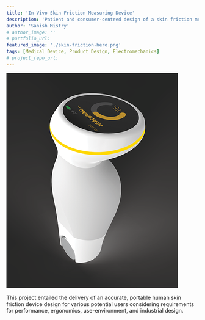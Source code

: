 ```yaml
---
title: 'In-Vivo Skin Friction Measuring Device'
description: 'Patient and consumer-centred design of a skin friction measurement device.'
author: 'Sanish Mistry'
# author_image: ''
# portfolio_url:
featured_image: './skin-friction-hero.png'
tags: [Medical Device, Product Design, Electromechanics]
# project_repo_url: 
---
```


![](./skin-friction-hero.png)

This project entailed the delivery of an accurate, portable human skin friction device design for various potential users considering requirements for performance, ergonomics, use-environment, and industrial design.
